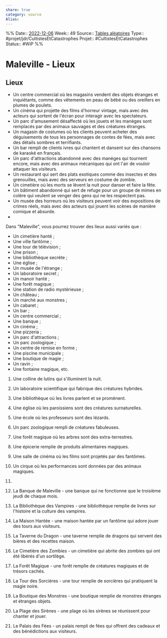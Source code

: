 ```yaml
---
share: true 
category: source
Alias:
---
```

%%
Date:: [2022-12-06](2022-12-06.md)
Week:: 49
Source::  [Tables aléatoires](Tables%20al%C3%A9atoires.md)
Type:: #projet/jdr/CultistesEtCatastrophes 
Projet:: #CultistesEtCatastrophes 
Status:: #WiP 
%%

# Maleville - Lieux

## Lieux

  - Un centre commercial où les magasins vendent des objets étranges et inquiétants, comme des vêtements en peau de bébé ou des oreillers en plumes de poulets.
  - Un cinéma qui projette des films d'horreur vintage, mais avec des acteurs qui sortent de l'écran pour interagir avec les spectateurs.
  - Un parc d'amusement désaffecté où les jouets et les manèges sont remplacés par des animaux sauvages et des créatures étranges.
 - Un magasin de costumes où les clients peuvent acheter des déguisements de tous les personnages de contes de fées, mais avec des détails sombres et terrifiants.
 - Un bar rempli de clients ivres qui chantent et dansent sur des chansons de karaoké en français.
 - Un parc d'attractions abandonné avec des manèges qui tournent encore, mais avec des animaux mécaniques qui ont l'air de vouloir attaquer les visiteurs.
 - Un restaurant qui sert des plats exotiques comme des insectes et des grenouilles, mais avec des serveurs en costume de zombie.
 - Un cimetière où les morts se lèvent la nuit pour danser et faire la fête.
 - Un bâtiment abandonné qui sert de refuge pour un groupe de mimes en colère qui veulent se venger des gens qui ne les respectent pas.
 - Un musée des horreurs où les visiteurs peuvent voir des expositions de crimes réels, mais avec des acteurs qui jouent les scènes de manière comique et absurde.
-

Dans "Maleville", vous pourrez trouver des lieux aussi variés que : 

- Un cimetière hanté ; 
- Une ville fantôme ; 
- Une tour de télévision ; 
- Une prison ; 
- Une bibliothèque secrète ; 
- Une église ; 
- Un musée de l'étrange ; 
- Un laboratoire secret ; 
- Un manoir hanté ; 
- Une forêt magique ; 
- Une station de radio mystérieuse ; 
- Un château ; 
- Un marché aux monstres ; 
- Un cabaret ; 
- Un bar ; 
- Un centre commercial ; 
- Une banque ; 
- Un cinéma ; 
- Une pizzeria ; 
- Un parc d'attractions ; 
- Un parc zoologique ; 
- Un centre de remise en forme ; 
- Une piscine municipale ; 
- Une boutique de magie ; 
- Un ravin ; 
- Une fontaine magique, etc.

1. Une colline de lutins qui s'illuminent la nuit.

2. Un laboratoire scientifique qui fabrique des créatures hybrides.

3. Une bibliothèque où les livres parlent et se promènent.

4. Une église où les paroissiens sont des créatures surnaturelles.

5. Une école où les professeurs sont des lézards.

6. Un parc zoologique rempli de créatures fabuleuses.

7. Une forêt magique où les arbres sont des extra-terrestres.

8. Une épicerie remplie de produits alimentaires magiques.

9. Une salle de cinéma où les films sont projetés par des fantômes.

1. Un cirque où les performances sont données par des animaux magiques.
2. 


1. La Banque de Maleville - une banque qui ne fonctionne que le troisième jeudi de chaque mois.

2. La Bibliothèque des Vampires - une bibliothèque remplie de livres sur l'histoire et la culture des vampires.

3. La Maison Hantée - une maison hantée par un fantôme qui adore jouer des tours aux visiteurs.

4. La Taverne du Dragon - une taverne remplie de dragons qui servent des bières et des recettes maison.

5. Le Cimetière des Zombies - un cimetière qui abrite des zombies qui ont été libérés d'un sortilège.

6. La Forêt Magique - une forêt remplie de créatures magiques et de trésors cachés.

7. La Tour des Sorcières - une tour remplie de sorcières qui pratiquent la magie noire.

8. La Boutique des Monstres - une boutique remplie de monstres étranges et étranges objets.

9. La Plage des Sirènes - une plage où les sirènes se réunissent pour chanter et jouer.

10. Le Palais des Fées - un palais rempli de fées qui offrent des cadeaux et des bénédictions aux visiteurs.
